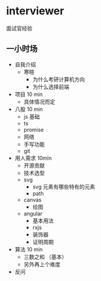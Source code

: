 # interviewer
面试官经验

## 一小时场

- 自我介绍
  - 寒暄
    - 为什么考研计算机方向
    - 为什么选择前端
- 项目 10 min
  - 具体情况而定
- 八股 10 min
  - js 基础
  - ts
  - promise
  - 网络
  - 手写功能
  - git
- 用人需求 10min
  - 开源贡献
  - 技术选型
  - svg
    - svg 元素有哪些特有的元素
    - path
  - canvas
    - 绘图
  - angular
    - 基本用法
    - rxjs
    - 装饰器
    - 证明周期
- 算法 10 min
  - 三数之和 （基本）
  - 另外再上个难度
- 反问
